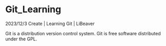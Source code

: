 # Git_Learning
2023/12/3 Create | Learning Git | LiBeaver

Git is a distribution version control system.
Git is free software distributed under the GPL.
